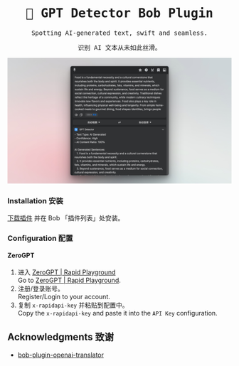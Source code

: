 <h1 align='center'>
<samp>🤖 GPT Detector Bob Plugin</samp><br>
</h1>
<p align='center'>
  <samp>Spotting AI-generated text, swift and seamless.</samp>
</p>
<p align='center'>
  <samp>识别 AI 文本从未如此丝滑。</samp>
</p>

![Demo](./assets/demo.jpg)

### Installation 安装

[下载插件](https://github.com/xiaotianxt/bob-plugin-gpt-detector/releases) 并在 Bob 「插件列表」处安装。

### Configuration 配置

#### ZeroGPT

1. 进入 [ZeroGPT | Rapid Playground](https://rapidapi.com/mediarayekme/api/zerogpt/playground)  
   Go to [ZeroGPT | Rapid Playground](https://rapidapi.com/mediarayekme/api/zerogpt/playground).  
2. 注册/登录账号。  
   Register/Login to your account.  
3. 复制 `x-rapidapi-key` 并粘贴到配置中。  
   Copy the `x-rapidapi-key` and paste it into the `API Key` configuration.

## Acknowledgments 致谢

- [bob-plugin-openai-translator](https://github.com/openai-translator/bob-plugin-openai-translator)  